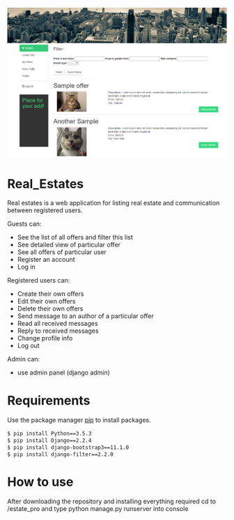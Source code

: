 ![HomePageSS1](/ss1.PNG)

# Real_Estates
Real estates is a web application for listing real estate and communication between registered users.

Guests can:
- See the list of all offers and filter this list 
- See detailed view of particular offer
- See all offers of particular user
- Register an account
- Log in

Registered users can:
- Create their own offers
- Edit their own offers
- Delete their own offers
- Send message to an author of a particular offer
- Read all received messages 
- Reply to received messages
- Change profile info
- Log out

Admin can:
- use admin panel (django admin)

# Requirements
Use the package manager [pip](https://pip.pypa.io/en/stable/) to install packages.
```
$ pip install Python==3.5.3
$ pip install Django==2.2.4
$ pip install django-bootstrap3==11.1.0
$ pip install django-filter==2.2.0
```

# How to use
After downloading the repository and installing everything required cd to /estate_pro and type python manage.py runserver into console



